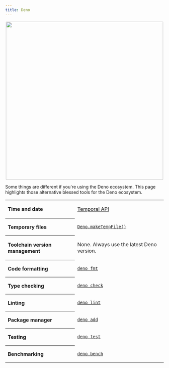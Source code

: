 ```yaml
---
title: Deno
---
```


<p align=center>
  <img width=500 src="./media/deno-logo.png">
</p>

Some things are different if you're using the Deno ecosystem. This page highlights those alternative blessed tools for the Deno ecosystem.

<table style="width: 100%">
<tr><th align=left>Time and date<td>

[Temporal API](https://deno.com/blog/v1.40)

<tr><th align=left>Temporary files<td>

[`Deno.makeTempFile()`](https://docs.deno.com/examples/temporary_files/)

<tr><th align=left>Toolchain version management<td>

None. Always use the latest Deno version.

<tr><th align=left>Code formatting<td>

[`deno fmt`](https://docs.deno.com/runtime/fundamentals/linting_and_formatting/)

<tr><th align=left>Type checking<td>

[`deno check`](https://docs.deno.com/runtime/reference/cli/check/)

<tr><th align=left>Linting<td>

[`deno lint`](https://docs.deno.com/runtime/fundamentals/linting_and_formatting/)

<tr><th align=left>Package manager<td>

[`deno add`](https://deno.com/blog/your-new-js-package-manager)

<tr><th align=left>Testing<td>

[`deno test`](https://docs.deno.com/runtime/fundamentals/testing/)

<tr><th align=left>Benchmarking<td>

[`deno bench`](https://docs.deno.com/runtime/reference/cli/bench/)

</table>
